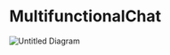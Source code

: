 # MultifunctionalChat
![Untitled Diagram](https://user-images.githubusercontent.com/32203023/114270679-6dfa2480-9a16-11eb-8df2-5935b6f459fd.jpg)

